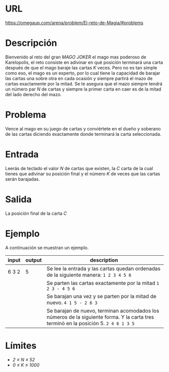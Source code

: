 # URL

https://omegaup.com/arena/problem/El-reto-de-Magia/#problems

# Descripción

Bienvenido al reto del gran *MAGO JOKER* el mago mas poderoso de Karelopolis, el reto consiste en adivinar en qué posición terminará una carta después de que el mago baraje las cartas *K* veces. Pero no es tan simple como eso, el mago es un experto, por lo cual tiene la capacidad de barajar las cartas una sobre otra en cada ocasión y siempre partirá el mazo de cartas exactamente por la mitad. Se te asegura que el mazo siempre tendrá un número par *N* de cartas y siempre la primer carta en caer es de la mitad del lado derecho del mazo.

# Problema

Vence al mago en su juego de cartas y conviértete en el dueño y soberano de las cartas diciendo exactamente donde terminará la carta seleccionada.

# Entrada

Leerás de teclado el valor *N* de cartas que existen, la *C* carta de la cual tienes que adivinar su posición final y el número *K* de veces que las cartas serán barajadas.

# Salida

La posición final de la carta *C*

# Ejemplo

A continuación se muestran un ejemplo.

| input | output | description |
|-------|--------|-------------|
| 6 3 2 | 5      | Se lee la entrada y las cartas quedan ordenadas de la siguiente manera: `1 2 3 4 5 6` |
| | | Se parten las cartas exactamente por la mitad `1 2 3 - 4 5 6` |
| | | Se barajan una vez y se parten por la mitad de nuevo. `4 1 5 - 2 6 3` |
| | | Se barajan de nuevo, terminan acomodados los números de la siguiente forma. Y la carta tres terminó en la posición 5. `2 4 6 1 3 5` |

# Límites

* *2 ≤ N ≤ 52*
* *0 ≤ K ≤ 1000*
